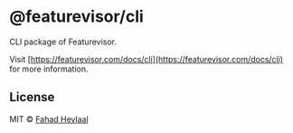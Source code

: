 # @featurevisor/cli

CLI package of Featurevisor.

Visit [https://featurevisor.com/docs/cli](https://featurevisor.com/docs/cli) for more information.

## License

MIT © [Fahad Heylaal](https://fahad19.com)
